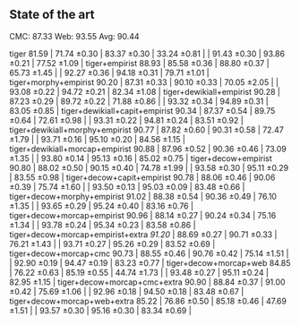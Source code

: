 ## State of the art ##

CMC: 87.33
Web: 93.55
Avg: 90.44

tiger 81.59
| 71.74 ±0.30 | 83.37 ±0.30 | 33.24 ±0.81 |
| 91.43 ±0.30 | 93.86 ±0.21 | 77.52 ±1.09 |
tiger+empirist 88.93
| 85.58 ±0.36 | 88.80 ±0.37 | 65.73 ±1.45 |
| 92.27 ±0.36 | 94.18 ±0.31 | 79.71 ±1.01 |
tiger+morphy+empirist 90.20
| 87.31 ±0.33 | 90.10 ±0.33 | 70.05 ±2.05 |
| 93.08 ±0.22 | 94.72 ±0.21 | 82.34 ±1.08 |
tiger+dewikiall+empirist 90.28
| 87.23 ±0.29 | 89.72 ±0.22 | 71.88 ±0.86 |
| 93.32 ±0.34 | 94.89 ±0.31 | 83.05 ±0.85 |
tiger+dewikiall+capit+empirist 90.34
| 87.37 ±0.54 | 89.75 ±0.64 | 72.61 ±0.98 |
| 93.31 ±0.22 | 94.81 ±0.24 | 83.51 ±0.92 |
tiger+dewikiall+morphy+empirist 90.77
| 87.82 ±0.60 | 90.31 ±0.58 | 72.47 ±1.79 |
| 93.71 ±0.16 | 95.10 ±0.20 | 84.56 ±1.15 |
tiger+dewikiall+morcap+empirist 90.88
| 87.96 ±0.52 | 90.36 ±0.46 | 73.09 ±1.35 |
| 93.80 ±0.14 | 95.13 ±0.16 | 85.02 ±0.75 |
tiger+decow+empirist 90.80
| 88.02 ±0.50 | 90.15 ±0.40 | 74.78 ±1.99 |
| 93.58 ±0.30 | 95.11 ±0.29 | 83.55 ±0.98 |
tiger+decow+capit+empirist 90.78
| 88.06 ±0.46 | 90.06 ±0.39 | 75.74 ±1.60 |
| 93.50 ±0.13 | 95.03 ±0.09 | 83.48 ±0.66 |
tiger+decow+morphy+empirist 91.02
| 88.38 ±0.54 | 90.36 ±0.49 | 76.10 ±1.35 |
| 93.65 ±0.29 | 95.24 ±0.40 | 83.16 ±0.76 |
tiger+decow+morcap+empirist 90.96
| 88.14 ±0.27 | 90.24 ±0.34 | 75.16 ±1.34 |
| 93.78 ±0.24 | 95.34 ±0.23 | 83.58 ±0.86 |
tiger+decow+morcap+empirist+extra *91.20*
| 88.69 ±0.27 | 90.71 ±0.33 | 76.21 ±1.43 |
| 93.71 ±0.27 | 95.26 ±0.29 | 83.52 ±0.69 |
tiger+decow+morcap+cmc 90.73
| 88.55 ±0.46 | 90.76 ±0.42 | 75.14 ±1.51 |
| 92.90 ±0.19 | 94.47 ±0.19 | 83.23 ±0.77 |
tiger+decow+morcap+web 84.85
| 76.22 ±0.63 | 85.19 ±0.55 | 44.74 ±1.73 |
| 93.48 ±0.27 | 95.11 ±0.24 | 82.95 ±1.15 |
tiger+decow+morcap+cmc+extra 90.90
| 88.84 ±0.37 | 91.00 ±0.42 | 75.69 ±1.06 |
| 92.96 ±0.18 | 94.50 ±0.18 | 83.48 ±0.67 |
tiger+decow+morcap+web+extra 85.22
| 76.86 ±0.50 | 85.18 ±0.46 | 47.69 ±1.51 |
| 93.57 ±0.30 | 95.16 ±0.30 | 83.34 ±0.69 |
